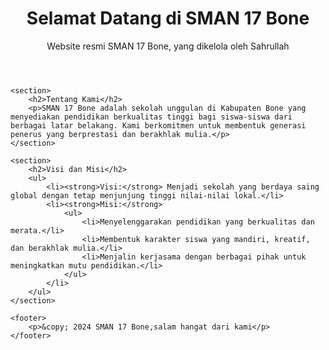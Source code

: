 
<html lang="en">
<head>
    <meta charset="UTF-8">
    <meta name="viewport" content="width=device-width, initial-scale=1.0">
    <title>SMAN 17 Bone</title>
    <link rel="stylesheet" href="styles.css">
</head>
<body>
    <header>
        <h1>Selamat Datang di SMAN 17 Bone</h1>
        <p>Website resmi SMAN 17 Bone, yang dikelola oleh Sahrullah</p>
    </header>

    <section>
        <h2>Tentang Kami</h2>
        <p>SMAN 17 Bone adalah sekolah unggulan di Kabupaten Bone yang menyediakan pendidikan berkualitas tinggi bagi siswa-siswa dari berbagai latar belakang. Kami berkomitmen untuk membentuk generasi penerus yang berprestasi dan berakhlak mulia.</p>
    </section>

    <section>
        <h2>Visi dan Misi</h2>
        <ul>
            <li><strong>Visi:</strong> Menjadi sekolah yang berdaya saing global dengan tetap menjunjung tinggi nilai-nilai lokal.</li>
            <li><strong>Misi:</strong>
                <ul>
                    <li>Menyelenggarakan pendidikan yang berkualitas dan merata.</li>
                    <li>Membentuk karakter siswa yang mandiri, kreatif, dan berakhlak mulia.</li>
                    <li>Menjalin kerjasama dengan berbagai pihak untuk meningkatkan mutu pendidikan.</li>
                </ul>
            </li>
        </ul>
    </section>

    <footer>
        <p>&copy; 2024 SMAN 17 Bone,salam hangat dari kami</p>
    </footer>
</body>
</html>
